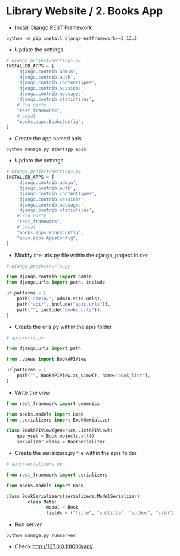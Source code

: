 Library Website / 2. Books App
========================================================

* Install Django REST Framework

```shell
python -m pip install djangorestframework~=3.13.0
```

* Update the settings
```python
# django_project/settings.py
INSTALLED_APPS = [
    'django.contrib.admin',
    'django.contrib.auth',
    'django.contrib.contenttypes',
    'django.contrib.sessions',
    'django.contrib.messages',
    'django.contrib.staticfiles',
    # 3rd party
    "rest_framework",
    # Local
    "books.apps.BooksConfig",
]
```

* Create the app named apis
```shell
python manage.py startapp apis
```

* Update the settings
```python
# django_project/settings.py
INSTALLED_APPS = [
    'django.contrib.admin',
    'django.contrib.auth',
    'django.contrib.contenttypes',
    'django.contrib.sessions',
    'django.contrib.messages',
    'django.contrib.staticfiles',
    # 3rd party
    "rest_framework",
    # Local
    "books.apps.BooksConfig",
    "apis.apps.ApisConfig",
]
```

* Modify the urls.py file within the django_project folder
```python
# django_project/urls.py

from django.contrib import admin
from django.urls import path, include

urlpatterns = [
    path('admin/', admin.site.urls),
    path("api/", include("apis.urls")),
    path("", include("books.urls")),
]
```

* Create the urls.py within the apis folder
```python
# apis/urls.py

from django.urls import path

from .views import BookAPIView

urlpatterns = [
    path("", BookAPIView.as_view(), name="book_list"),
]
```

* Write the view
```python
from rest_framework import generics

from books.models import Book
from .serializers import BookSerializer

class BookAPIView(generics.ListAPIView):
    queryset = Book.objects.all()
    serializer_class = BookSerializer
```

* Create the serializers.py file within the apis folder
```python
# apis/serializers.py

from rest_framework import serializers

from books.models import Book

class BookSerializers(serializers.ModelSerializer):
        class Meta:
               model = Book
               fields = ("title", "subtitle", "author", "isbn")

```

* Run server
```shell
python manage.py runserver
```

* Check http://127.0.0.1:8000/api/
